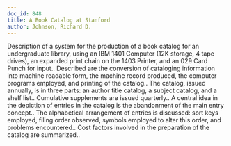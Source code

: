 ```yaml
---
doc_id: 848
title: A Book Catalog at Stanford
author: Johnson, Richard D.
---
```


Description of a system for the production of a book catalog for an 
undergraduate library, using an IBM 1401 Computer (12K storage, 4 tape drives),
an expanded print chain on the 1403 Printer, and an 029 Card Punch for input..
Described are the conversion of cataloging information into machine readable 
form, the machine record produced, the computer programs employed, and printing 
of the catalog.. The catalog, issued annually, is in three parts: an author
title catalog, a subject catalog, and a shelf list.. Cumulative supplements are 
issued quarterly.. A central idea in the depiction of entries in the catalog is 
the abandonment of the main entry concept.. The alphabetical arrangement of 
entries is discussed: sort keys employed, filing order observed, symbols 
employed to alter this order, and problems encountered.. Cost factors involved 
in the preparation of the catalog are summarized..